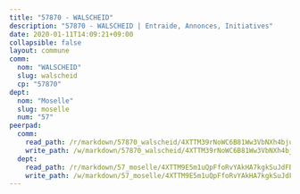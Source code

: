 ```yaml
---
title: "57870 - WALSCHEID"
description: "57870 - WALSCHEID | Entraide, Annonces, Initiatives"
date: 2020-01-11T14:09:21+09:00
collapsible: false
layout: commune
comm:
  nom: "WALSCHEID"
  slug: walscheid
  cp: "57870"
dept:
  nom: "Moselle"
  slug: moselle
  num: "57"
peerpad:
  comm:
    read_path: /r/markdown/57870_walscheid/4XTTM39rNoWC6B81Ww3VbNXh4bjuyGJBC3miPyj8wkP2msZP3
    write_path: /w/markdown/57870_walscheid/4XTTM39rNoWC6B81Ww3VbNXh4bjuyGJBC3miPyj8wkP2msZP3-K3TgUwmDoa9F7BQVZu6Mb8zeNK9fVkoiqaS8B7uwNDCUGK1zArmoyRQ1TMgHiyrGEUz2h2PpuYFBxfA9hms5D2gzRJXuUBdnq1CqSeoN2DTCHgVcQMNxhgTXHqvWgD5Kvrv1V7MF
  dept:
    read_path: /r/markdown/57_moselle/4XTTM9E5m1uQpFfoRvYAkHA7kgkSuJdFBSCmoLnZ6YvxmqAKj
    write_path: /w/markdown/57_moselle/4XTTM9E5m1uQpFfoRvYAkHA7kgkSuJdFBSCmoLnZ6YvxmqAKj-K3TgTxpsRhjGfb3pJqDaX4rYTLkyLoK3BLA4awBfhTSCoyNhResrhhmfsEF8aKnccedt5XoBzWeRYfKxQxNKv71ETcpGharLRE7rdgTKY3uSaW3Du2dz8v23YEY268mfYmweTFnR
---
```


